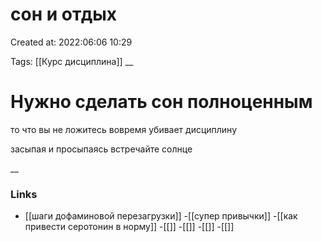 # сон и отдых

Created at: 2022:06:06 10:29

Tags: [[Курс дисциплина]]
__ 

# Нужно сделать сон полноценным 
то что вы не ложитесь вовремя убивает дисциплину

засыпая и просыпаясь встречайте солнце


__

### Links
- [[шаги дофаминовой перезагрузки]]
-[[супер привычки]]
-[[как привести серотонин в норму]]
-[[]]
-[[]]
-[[]]
-[[]]
